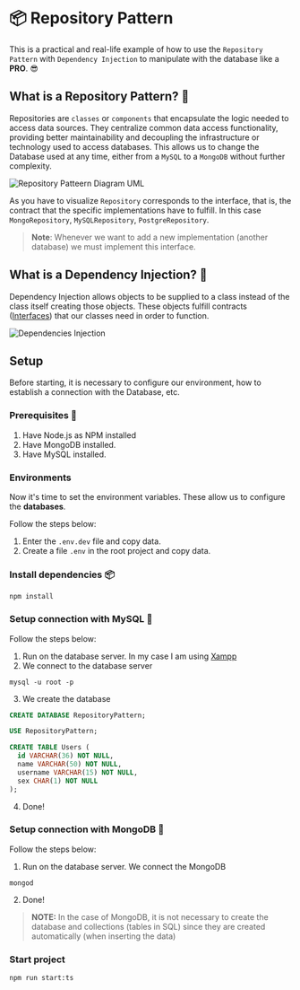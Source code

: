 # 📦 Repository Pattern

This is a practical and real-life example of how to use the `Repository Pattern` with `Dependency Injection` to manipulate with the database like a **PRO**. 😎

## What is a Repository Pattern? 🤔

Repositories are `classes` or `components` that encapsulate the logic needed to access data sources. They centralize common data access functionality, providing better maintainability and decoupling the infrastructure or technology used to access databases. This allows us to change the Database used at any time, either from a `MySQL` to a `MongoDB` without further complexity.

![Repository Patteern Diagram UML](https://user-images.githubusercontent.com/64434514/200150833-2a0d4d65-b176-4556-ace7-e05ff067911f.png)

As you have to visualize `Repository` corresponds to the interface, that is, the contract that the specific implementations have to fulfill. In this case `MongoRepository`, `MySQLRepository`, `PostgreRepository`.

> **Note**: Whenever we want to add a new implementation (another database) we must implement this interface.

## What is a Dependency Injection? 💉

Dependency Injection allows objects to be supplied to a class instead of the class itself creating those objects. These objects fulfill contracts ([Interfaces](https://www.typescriptlang.org/docs/handbook/typescript-tooling-in-5-minutes.html#interfaces)) that our classes need in order to function.

![Dependencies Injection](https://user-images.githubusercontent.com/64434514/200151676-40359e1c-4237-43d6-a70e-406c387fd681.png)

## Setup

Before starting, it is necessary to configure our environment, how to establish a connection with the Database, etc.

### Prerequisites 📝

1. Have Node.js as NPM installed
2. Have MongoDB installed.
3. Have MySQL installed.

### Environments

Now it's time to set the environment variables. These allow us to configure the **databases**.

Follow the steps below:

1. Enter the `.env.dev` file and copy data.
2. Create a file `.env` in the root project and copy data.

### Install dependencies 📦

```
npm install
```

### Setup connection with MySQL 🐬

Follow the steps below:

1. Run on the database server. In my case I am using [Xampp](https://www.apachefriends.org/index.html)
2. We connect to the database server
```
mysql -u root -p
```
3. We create the database
```sql
CREATE DATABASE RepositoryPattern;

USE RepositoryPattern;

CREATE TABLE Users (
  id VARCHAR(36) NOT NULL,
  name VARCHAR(50) NOT NULL,
  username VARCHAR(15) NOT NULL,
  sex CHAR(1) NOT NULL
);
```
4. Done!

### Setup connection with MongoDB 🍃

Follow the steps below:

1. Run on the database server. We connect the MongoDB
```
mongod
```
2. Done!

> **NOTE:** In the case of MongoDB, it is not necessary to create the database and collections (tables in SQL) since they are created automatically (when inserting the data)

### Start project

```
npm run start:ts
```
